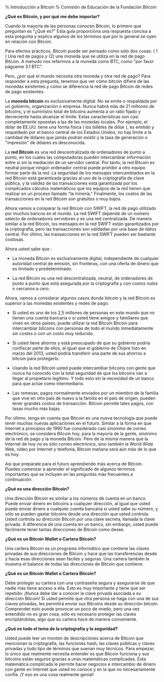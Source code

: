 % Introducción a Bitcoin
% Comisión de Educación de la Fundación Bitcoin

**¿Qué es Bitcoin, y por qué me debe importar?**

Cuando la mayoría de las personas conocen Bitcoin, lo primero que preguntan es "¿Qué es?" Esta guía proporciona una respuesta concisa a esta pregunta y explica algunos de los términos que por lo general se oyen en relación con Bitcoin.

Para efectos prácticos, Bitcoin puede ser pensado como sólo dos cosas: ( 1 ) Una red de pagos y (2) una moneda que se utiliza en la red de pago Bitcoin. A menudo nos referimos a la moneda como BTC, como "por favor págueme 3.1 BTC".

Pero, ¿por qué el mundo necesita otra moneda y otra red de pago? Para responder a esta pregunta, tenemos que ver cómo bitcoin difiere de las monedas existentes y cómo se diferencia la red de pago Bitcoin de redes de pago existentes.

La **moneda bitcoin** es exclusivamente digital. No se emite o respaldada por un gobierno, organización o empresa. Nunca habrá más de 21 millones de bitcoins, y el suministro total de bitcoins aumenta a un ratio fijado y decreciente hasta alcanzar el límite. Estas características son casi completamente opuestas a las de las monedas locales. Por ejemplo, el dólar de EE.UU. tiene una forma física ( los billetes de dólar ), es emitido y respaldado por el banco central de los Estados Unidos, no hay límite a la cantidad de dólares que jamás podrán existir y la tasa de generación o "impresión" de dólares es desconocida.

La **red Bitcoin** es una red descentralizada de ordenadores de punto a punto, en los cuales las computadoras pueden intercambiar información entre sí sin la mediación de un servidor central. Por tanto, la red Bitcoin es neutral porque ningún ordenador central puede prohibir a otro equipo formar parte de la red. La seguridad de los mensajes intercambiados en la red Bitcoin está garantizada gracias al uso de la criptografía de clave pública, y la validez de las transacciones está garantizada por los complicados cálculos matemáticos que los equipos de la red tienen que realizar en un proceso llamado "la minería." Finalmente, los costos de las transacciones en la red Bitcoin son gratuitos o muy bajos.

Ahora vamos a comparar la red Bitcoin con SWIFT, la red de pago utilizado por muchos bancos en el mundo. La red SWIFT depende de un número selecto de ordenadores servidores y es una red centralizada. De manera similar a la red Bitcoin, los mensajes en la red SWIFT están garantizados por la criptografía, pero las transacciones son validadas por una base de datos central. Por último, las transacciones en la red SWIFT pueden ser bastante costosas.

Ahora usted sabe que :

- La moneda Bitcoin es exclusivamente digital, independiente de cualquier autoridad central de emisión, sin fronteras, con una oferta de dinero que es limitado y predeterminado.

- La red Bitcoin es una red descentralizada, neutral, de ordenadores de punto a punto que está asegurada por la criptografía y con costos nulos o cercanos a cero.


Ahora, vamos a considerar algunos casos donde bitcoin y la red Bitcoin es superior a las monedas existentes y redes de pago.

- Si usted es uno de los 2,5 millones de personas en este mundo que no tienen una cuenta bancaria o si usted tiene amigos y familiares que viven en otros países, puede utilizar la red Bitcoin Bitcoin para intercambiar bitcoins con personas de todo el mundo inmediatamente sin costes o con un costo muy reducido.

- Si usted tiene ahorros y está preocupado de que su gobierno podría confiscar parte de ellos, al igual que el gobierno de Chipre hizo en marzo del 2013, usted podría transferir una parte de sus ahorros a bitcoin para protegerlo.

- Usando la red Bitcoin usted puede intercambiar bitcoins con gente que nunca ha conocido con la total seguridad de que los bitcoins van a llegar al propietario legítimo. Y todo esto sin la necesidad de un banco para que actúe como intermediario.

- Las remesas, pagos normalmente enviados por un miembro de la familia que vive en otro país de nuevo a la familia en el país de origen, pueden tener grandes costos de transacción. Bitcoin permite tales pagos, con tasas mucho más bajas.

Por último, tenga en cuenta que Bitcoin es una nueva tecnología que puede tener muchas nuevas aplicaciones en el futuro. Similar a la forma en que Internet a principios de 1990 fue considerado casi sinónimo de correo electrónico, se considera Bitcoin hoy, para la mayoría de la gente, sinónimo de la red de pago y la moneda Bitcoin. Pero de la misma manera que la Internet de hoy no es sólo correo electrónico, sino también la World Wide Web, video por Internet y telefonía, Bitcoin mañana será aún más de lo que es hoy.

Así que prepárate para el futuro aprendiendo más acerca de Bitcoin. Puedes comenzar a aprender el significado de algunos términos importantes que se incluyen en las preguntas más frecuentes a continuación:

**¿Qué es una dirección Bitcoin?**

Una dirección Bitcoin es similar a los números de cuenta en un banco. Puede enviar dinero en bitcoins a cualquier dirección, al igual que usted puede enviar dinero a cualquier cuenta bancaria si usted sabe su número, y sólo se pueden gastar bitcoins desde una dirección que usted controla. Usted controla su dirección Bitcoin por una clave secreta, llamada la clave privada. A diferencia de una cuenta en un banco, sin embargo, usted puede fácilmente tener tantas direcciones de Bitcoin como desee.

**¿Qué es un Bitcoin Wallet o Cartera Bitcoin?**

Una cartera Bitcoin es un programa informático que contiene las claves privadas de sus direcciones de Bitcoin y hace que las transferencias desde y hacia esas direcciones sean fáciles y seguras. Una cartera también le muestra el balance de todas las direcciones de Bitcoin que contiene.

**¿Qué es un Bitcoin Wallet o Cartera Bitcoin?**

Debe proteger su cartera con una contraseña segura y asegurarse de que nadie más tiene acceso a ella. Esto es muy importante y tiene que ser repetido: ¡Nunca debe dar a conocer la clave privada asociada a su dirección Bitcoin! Si usted permite que otra persona se haga con una de sus claves privadas, les permitirá enviar sus Bitcoins desde su dirección bitcoin. Comprender esto puede provocar un poco de miedo, pero una vez entendido no es gran cosa; sólo es necesario proteger las claves encriptándolas, algo que su cartera hace de manera conveniente.

**¿Qué es todo el tema de la criptografía y la seguridad?**

Usted puede leer un montón de descripciones acerca de Bitcoin que mencionan la criptografía, las funciones hash, las claves públicas y claves privadas y todo tipo de términos que suenan muy técnicos. Para empezar, lo único que realmente necesita entender es que Bitcoin funciona y sus bitcoins están seguros gracias a unas matemáticas complicadas. Esta matemática complicada le permite hacer negocios e intercambio de dinero con gente en Internet que usted no conoce y en la que no necesariamente confía. ¡Y eso es una cosa realmente genial!
